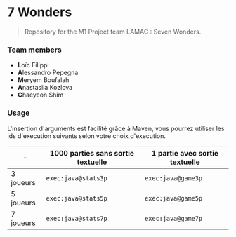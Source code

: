 # 7 Wonders

> Repository for the M1 Project team LAMAC : Seven Wonders.

### Team members
- **L**oïc Filippi
- **A**lessandro Pepegna
- **M**eryem Boufalah
- **A**nastasiia Kozlova
- **C**haeyeon Shim

### Usage 
L'insertion d'arguments est facilité grâce à Maven, vous pourrez utiliser les ids d'execution suivants selon votre choix d'execution. 

_-_       | 1000 parties sans sortie textuelle | 1 partie avec sortie textuelle
--------- | ---------------------------------- | ------------------------------
3 joueurs |       `exec:java@stats3p`          |        `exec:java@game3p`
5 joueurs |       `exec:java@stats5p`          |        `exec:java@game5p`
7 joueurs |       `exec:java@stats7p`          |        `exec:java@game7p`

